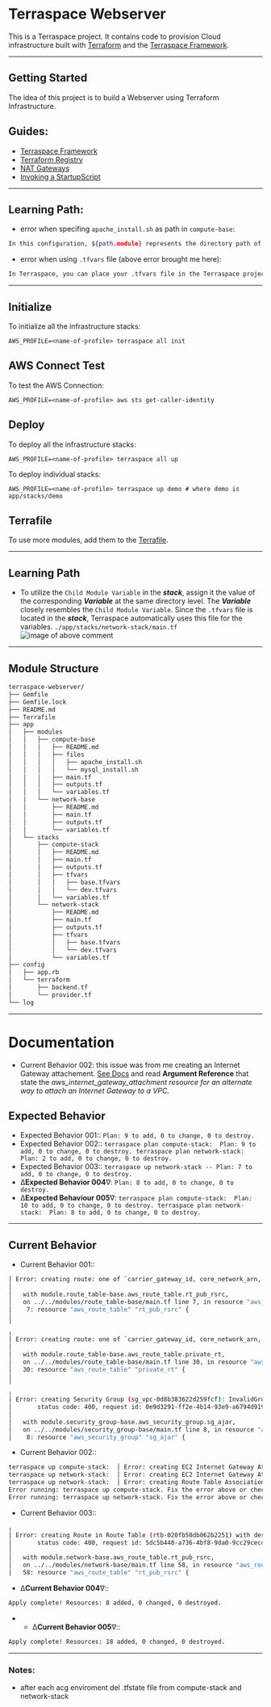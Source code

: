 # Terraspace Webserver

This is a Terraspace project. It contains code to provision Cloud infrastructure built with [Terraform](https://www.terraform.io/) and the [Terraspace Framework](https://terraspace.cloud/).

---------------

## Getting Started

The idea of this project is to build a Webserver using Terraform Infrastructure.

## Guides:
- [Terraspace Framework](https://terraspace.cloud/docs/learn/aws/)
- [Terraform Registry](https://registry.terraform.io/providers/hashicorp/aws/latest/docs)
- [NAT Gateways](https://docs.aws.amazon.com/vpc/latest/userguide/vpc-nat-gateway.html)
- [Invoking a StartupScript](https://fabianlee.org/2021/05/28/terraform-invoking-a-startup-script-for-an-ec2-aws_instance/)

-----

## Learning Path: 

- error when specifing `apache_install.sh` as path in `compute-base`:
```sh
In this configuration, ${path.module} represents the directory path of the current module (in this case, the compute-base directory). By appending /files/apache_install.sh, it constructs the correct file path to the apache_install.sh script relative to the compute-base directory.
```

- error when using `.tfvars` file (above error brought me here):
```sh
In Terraspace, you can place your .tfvars file in the Terraspace project's config directory. By default, Terraspace looks for .tfvars files in this directory and automatically loads them during deployment.
```

----

## Initialize
To initialize all the infrastructure stacks:

    AWS_PROFILE=<name-of-profile> terraspace all init


## AWS Connect Test
To test the AWS Connection:

    AWS_PROFILE=<name-of-profile> aws sts get-caller-identity

## Deploy

To deploy all the infrastructure stacks:

    AWS_PROFILE=<name-of-profile> terraspace all up

To deploy individual stacks:

    AWS_PROFILE=<name-of-profile> terraspace up demo # where demo is app/stacks/demo

## Terrafile

To use more modules, add them to the [Terrafile](https://terraspace.cloud/docs/terrafile/).

---
## Learning Path
- To utilize the `Child Module Variable` in the ***stack***, assign it the value of the corresponding ***Variable*** at the same directory level. The ***Variable*** closely resembles the `Child Module Variable`. Since the `.tfvars` file is located in the ***stack***, Terraspace automatically uses this file for the variables.
`./app/stacks/network-stack/main.tf`
![image of above comment](./img/code-snap-terraspace-webserver.png)
------

## Module Structure
```sh
terraspace-webserver/
├── Gemfile
├── Gemfile.lock
├── README.md
├── Terrafile
├── app
│   ├── modules
│   │   ├── compute-base
│   │   │   ├── README.md
│   │   │   ├── files
│   │   │   │   ├── apache_install.sh
│   │   │   │   └── mysql_install.sh
│   │   │   ├── main.tf
│   │   │   ├── outputs.tf
│   │   │   └── variables.tf
│   │   └── network-base
│   │       ├── README.md
│   │       ├── main.tf
│   │       ├── outputs.tf
│   │       └── variables.tf
│   └── stacks
│       ├── compute-stack
│       │   ├── README.md
│       │   ├── main.tf
│       │   ├── outputs.tf
│       │   ├── tfvars
│       │   │   ├── base.tfvars
│       │   │   └── dev.tfvars
│       │   └── variables.tf
│       └── network-stack
│           ├── README.md
│           ├── main.tf
│           ├── outputs.tf
│           ├── tfvars
│           │   ├── base.tfvars
│           │   └── dev.tfvars
│           └── variables.tf
├── config
│   ├── app.rb
│   └── terraform
│       ├── backend.tf
│       └── provider.tf
└── log
```

-------

# Documentation

- Current Behavior 002: this issue was from me creating an Internet Gateway attachement. [See Docs](https://registry.terraform.io/providers/hashicorp/aws/latest/docs/resources/internet_gateway) and read **Argument Reference** that state the *aws_internet_gateway_attachment resource for an alternate way to attach an Internet Gateway to a VPC.*

## Expected Behavior
- Expected Behavior 001:: `Plan: 9 to add, 0 to change, 0 to destroy.`
- Expected Behavior 002:: `terraspace plan compute-stack:  Plan: 9 to add, 0 to change, 0 to destroy.
terraspace plan network-stack:  Plan: 2 to add, 0 to change, 0 to destroy.`
- Expected Behavior 003:: `terraspace up network-stack -- Plan: 7 to add, 0 to change, 0 to destroy.`
- ∆**Expected Behavior 004**∇: `Plan: 8 to add, 0 to change, 0 to destroy.`
- ∆**Expected Behaviour 005**∇: `terraspace plan compute-stack:  Plan: 10 to add, 0 to change, 0 to destroy.
terraspace plan network-stack:  Plan: 8 to add, 0 to change, 0 to destroy.`



------------

## Current Behavior
- Current Behavior 001:: 
```sh
│ Error: creating route: one of `carrier_gateway_id, core_network_arn, egress_only_gateway_id, gateway_id, instance_id, local_gateway_id, nat_gateway_id, network_interface_id, transit_gateway_id, vpc_endpoint_id, vpc_peering_connection_id` must be specified
│
│   with module.route_table-base.aws_route_table.rt_pub_rsrc,
│   on ../../modules/route_table-base/main.tf line 7, in resource "aws_route_table" "rt_pub_rsrc":
│    7: resource "aws_route_table" "rt_pub_rsrc" {
│
╵
╷
│ Error: creating route: one of `carrier_gateway_id, core_network_arn, egress_only_gateway_id, gateway_id, instance_id, local_gateway_id, nat_gateway_id, network_interface_id, transit_gateway_id, vpc_endpoint_id, vpc_peering_connection_id` must be specified
│
│   with module.route_table-base.aws_route_table.private_rt,
│   on ../../modules/route_table-base/main.tf line 30, in resource "aws_route_table" "private_rt":
│   30: resource "aws_route_table" "private_rt" {
│
╵
╷
│ Error: creating Security Group (sg_vpc-0d8b383622d259fcf): InvalidGroup.Duplicate: The security group 'sg_vpc-0d8b383622d259fcf' already exists for VPC 'vpc-0d8b383622d259fcf'
│       status code: 400, request id: 0e9d3291-ff2e-4b14-93e9-a6794d91950d
│
│   with module.security_group-base.aws_security_group.sg_ajar,
│   on ../../modules/security_group-base/main.tf line 8, in resource "aws_security_group" "sg_ajar":
│    8: resource "aws_security_group" "sg_ajar" {
```

- Current Behavior 002::
 ````sh
terraspace up compute-stack:  │ Error: creating EC2 Internet Gateway Attachment: error attaching EC2 Internet Gateway to VPC: Resource.AlreadyAssociated: resource is already attached to network
terraspace up network-stack:  │ Error: creating EC2 Internet Gateway Attachment: error attaching EC2 Internet Gateway to VPC: Resource.AlreadyAssociated: resource is already attached to network 
terraspace up network-stack:  │ Error: creating Route Table Association: Resource.AlreadyAssociated: the specified association for route table conflicts with an existing association
Error running: terraspace up compute-stack. Fix the error above or check logs for the error.
Error running: terraspace up network-stack. Fix the error above or check logs for the error.
````

- Current Behavior 003:: 
 ```sh
╷
│ Error: creating Route in Route Table (rtb-020fb50db062b2251) with destination (0.0.0.0/0): InvalidParameterValue: route table rtb-020fb50db062b2251 and network gateway igw-0a87b0d01921b5497 belong to different networks
│       status code: 400, request id: 5dc5b440-a736-4bf8-9da0-9cc29cecd34f
│
│   with module.network-base.aws_route_table.rt_pub_rsrc,
│   on ../../modules/network-base/main.tf line 58, in resource "aws_route_table" "rt_pub_rsrc":
│   58: resource "aws_route_table" "rt_pub_rsrc" {
```
- ∆**Current Behavior 004**∇:: 
```sh
Apply complete! Resources: 8 added, 0 changed, 0 destroyed.
```
- - ∆**Current Behavior 005**∇:: 
```sh
Apply complete! Resources: 18 added, 0 changed, 0 destroyed.
```

-------------------


### Notes:

- after each acg enviroment del .tfstate file from compute-stack and network-stack